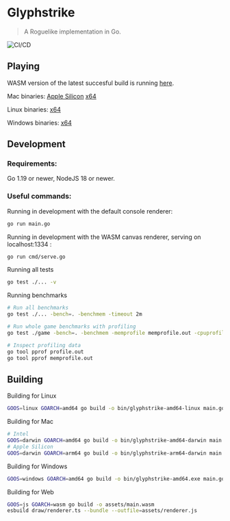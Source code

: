 # Glyphstrike

> A Roguelike implementation in Go.

![CI/CD](https://github.com/vgalaktionov/glyphstrike/actions/workflows/ci.yaml/badge.svg)

## Playing

WASM version of the latest succesful build is running [here](https://vgalaktionov.github.io/glyphstrike).

Mac binaries: 
[Apple Silicon](https://vgalaktionov.github.io/glyphstrike/bin/glyphstrike-arm64-darwin)  [x64](https://vgalaktionov.github.io/glyphstrike/bin/glyphstrike-amd64-darwin)

Linux binaries: 
[x64](https://vgalaktionov.github.io/glyphstrike/bin/glyphstrike-amd64-linux)

Windows binaries: 
[x64](https://vgalaktionov.github.io/glyphstrike/bin/glyphstrike-amd64.exe)

## Development

### Requirements:

Go 1.19 or newer, NodeJS 18 or newer.

### Useful commands:

Running in development with the default console renderer:

```bash
go run main.go
```

Running in development with the WASM canvas renderer, serving on localhost:1334 :

```bash
go run cmd/serve.go
```

Running all tests

```bash
go test ./... -v
```

Running benchmarks

```bash
# Run all benchmarks
go test ./... -bench=. -benchmem -timeout 2m

# Run whole game benchmarks with profiling
go test ./game -bench=. -benchmem -memprofile memprofile.out -cpuprofile profile.out

# Inspect profiling data
go tool pprof profile.out
go tool pprof memprofile.out
```

## Building

Building for Linux

```bash
GOOS=linux GOARCH=amd64 go build -o bin/glyphstrike-amd64-linux main.go
```

Building for Mac

```bash
# Intel
GOOS=darwin GOARCH=amd64 go build -o bin/glyphstrike-amd64-darwin main.go
# Apple Silicon
GOOS=darwin GOARCH=arm64 go build -o bin/glyphstrike-arm64-darwin main.go
```

Building for Windows

```bash
GOOS=windows GOARCH=amd64 go build -o bin/glyphstrike-amd64.exe main.go
```

Building for Web

```bash
GOOS=js GOARCH=wasm go build -o assets/main.wasm
esbuild draw/renderer.ts --bundle --outfile=assets/renderer.js
```
